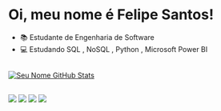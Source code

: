 # Oi, meu nome é Felipe Santos!

 - 📚 Estudante de Engenharia de Software
 - 💻 Estudando SQL , NoSQL , Python , Microsoft Power BI

 
 ##
 
[![Seu Nome GitHub Stats](https://github-readme-stats.vercel.app/api?username=felipemsantoss&show_icons=true&theme=dracula )](https://github.com/ViniciusAlmeid4)



  ##
  
  
  <div> 
  <a href="https://www.instagram.com/felipe.msantoss/" target="_blank"><img src="https://img.shields.io/badge/-Instagram-%23E4405F?style=for-the-badge&logo=instagram&logoColor=white" target="_blank"></a>
 	<a href="https://www.twitch.tv/mano_fedas" target="_blank"><img src="https://img.shields.io/badge/Twitch-9146FF?style=for-the-badge&logo=twitch&logoColor=white" target="_blank"></a>
  <a href = "mailto:felipemoreiradossantos395@gmail.com"><img src="https://img.shields.io/badge/-Gmail-%23333?style=for-the-badge&logo=gmail&logoColor=white" target="_blank"></a>
  <a href="https://www.linkedin.com/in/felipe-moreira-dos-santos-0229ba2a9/" target="_blank"><img src="https://img.shields.io/badge/-LinkedIn-%230077B5?style=for-the-badge&logo=linkedin&logoColor=white" target="_blank"></a> 
  
</div>

